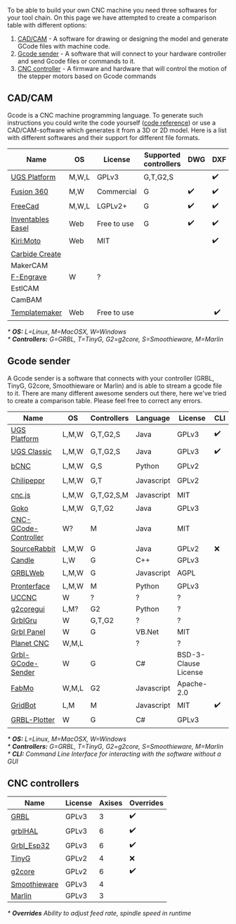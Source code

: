 To be able to build your own CNC machine you need three softwares for your tool chain. On this page we have attempted to create a comparison table with different options:

1. [CAD/CAM](#cadcam) - A software for drawing or designing the model and generate GCode files with machine code.
2. [Gcode sender](#gcode-sender) - A software that will connect to your hardware controller and send Gcode files or commands to it.
3. [CNC controller](#cnc-controllers) - A firmware and hardware that will control the motion of the stepper motors based on Gcode commands

## CAD/CAM
Gcode is a CNC machine programming language. To generate such instructions you could write the code yourself ([code reference](http://linuxcnc.org/docs/html/gcode.html)) or use a CAD/CAM-software which generates it from a 3D or 2D model. Here is a list with 
different softwares and their support for different file formats.

| Name                                                           | OS    | License     | Supported controllers | DWG | DXF| STL | Gcode | SVG | Bitmap trace |
| -------------------------------------------------------------- | ------| ----------- | --------------------- | --- | ---| --- | ----- | ----- | ------ |
| [UGS Platform](http://winder.github.io/ugs_website/)           | M,W,L | GPLv3       | G,T,G2,S              | | :heavy_check_mark: | | :heavy_check_mark: | :heavy_check_mark: | :heavy_check_mark: |
| [Fusion 360](https://www.autodesk.se/products/fusion-360/)     | M,W   | Commercial  | G                     | :heavy_check_mark: | :heavy_check_mark: | | :heavy_check_mark: ||
| [FreeCad](https://www.freecadweb.org/)                         | M,W,L | LGPLv2+     | G                     | :heavy_check_mark: | :heavy_check_mark: | | :heavy_check_mark: ||
| [Inventables Easel](http://easel.inventables.com/)             | Web   | Free to use | G                     | :heavy_check_mark: | :heavy_check_mark: | | :heavy_check_mark: | :heavy_check_mark: | :heavy_check_mark: |
| [Kiri:Moto](https://grid.space/kiri/)                          | Web   | MIT         |                       | | :heavy_check_mark: | :heavy_check_mark: | :heavy_check_mark: ||
| [Carbide Create](https://carbide3d.com/carbidecreate/)         |       |             |                       | | | | | | |
| MakerCAM                                                       |       |             |                       | | | | | | |
| [F-Engrave](https://www.scorchworks.com/Fengrave/fengrave.html)| W     | ?           |                       | | | | | | |
| EstlCAM                                                        |       |             |                       | | | | | | |
| CamBAM                                                         |       |             |                       | | | | | | |
| [Templatemaker](https://www.templatemaker.nl/)                 | Web   | Free to use |                       | | :heavy_check_mark: | | | :heavy_check_mark:| |
      
_* **OS:** L=Linux, M=MacOSX, W=Windows_ <br/>
_* **Controllers:** G=GRBL, T=TinyG, G2=g2core, S=Smoothieware, M=Marlin_ <br/>

## Gcode sender

A Gcode sender is a software that connects with your controller (GRBL, TinyG, G2core, Smoothieware or Marlin) and is able to stream a gcode file to it. There are many different awesome senders out there, here we've tried to create a comparison table. Please feel free to correct any errors.

| Name                                                 | OS    | Controllers | Language   | License | CLI | WebUI | Gamepad | Overrides | Editor |
| ---------------------------------------------------- | ------| ----------- | ---------- | ------- | --- | ----- | ------- | --------- | ------- |
| [UGS Platform](http://winder.github.io/ugs_website/) | L,M,W | G,T,G2,S    | Java       | GPLv3   | :heavy_check_mark: | :heavy_check_mark: | :heavy_check_mark: | :heavy_check_mark: | :heavy_check_mark: |
| [UGS Classic](http://winder.github.io/ugs_website/)  | L,M,W | G,T,G2,S    | Java       | GPLv3   | :heavy_check_mark: | :heavy_check_mark: | :x: | :x: | :x: |
| [bCNC](https://github.com/vlachoudis/bCNC)           | L,M,W | G,S         | Python     | GPLv2   |     | :heavy_check_mark: | | :heavy_check_mark: | :heavy_check_mark: | 
| [Chilipeppr](http://chilipeppr.com/)                 | L,M,W | G,T         | Javascript | GPLv2   |     | :heavy_check_mark: | | :heavy_check_mark: | :x: |
| [cnc.js](https://github.com/cncjs/cncjs)             | L,M,W | G,T,G2,S,M  | Javascript | MIT     |     | :heavy_check_mark: | :x: | :heavy_check_mark: | :x: |
| [Goko](https://goko.fr/)                             | L,M,W | G,T,G2      | Java       | GPLv3   |     |  | | |
| [CNC-GCode-Controller](https://github.com/pknoe3lh/cncgcodecontroller) | W?    | M | Java | MIT   |     |  | | |
| [SourceRabbit](https://github.com/nsiatras/sourcerabbit-gcode-sender)  | L,M,W | G | Java | GPLv2 | :x: | :x: | :x: | :x: | :x: |
| [Candle](https://github.com/Denvi/Candle)            | L,W   | G           | C++        | GPLv3   |     |  | | |
| [GRBLWeb](http://xyzbots.com/grblweb.html)           | L,M,W | G           | Javascript | AGPL    |     | :heavy_check_mark: | | |
| [Pronterface](http://www.pronterface.com/)           | L,M,W | M           | Python     | GPLv3   |     |  | | |
| [UCCNC](https://cncdrive.com/UCCNC.html)             | W     | ?           | ?          | ?       |     |  | | |
| [g2coregui](https://github.com/talpadk/g2coregui)    | L,M?  | G2          | Python     | ?       |     |  | | |
| [GrblGru](https://www.grblgru.com/)                  | W     | G,T,G2      | ?          | ?       |     |  | | |
| [Grbl Panel](https://github.com/gerritv/Grbl-Panel/) | W     | G           | VB.Net     | MIT     |     |  | | |
| [Planet CNC](https://planet-cnc.com/software/)       | W,M,L |             | ?          | ?       |     |  | | |
| [Grbl-GCode-Sender](https://github.com/terjeio/Grbl-GCode-Sender) | W | G  | C#         |  BSD-3-Clause License | | | | |
| [FabMo](http://gofabmo.org/)                         | W,M,L | G2          | Javascript | Apache-2.0 |  |  | | |
| [GridBot](https://github.com/GridSpace/grid-bot)     | L,M   | M           | Javascript | MIT     | :heavy_check_mark: | :heavy_check_mark: | | |
| [GRBL-Plotter](https://github.com/svenhb/GRBL-Plotter)| W    | G           | C#         | GPLv3   |     |  | | :heavy_check_mark: | :heavy_check_mark: |                    

_* **OS:** L=Linux, M=MacOSX, W=Windows_ <br/>
_* **Controllers:** G=GRBL, T=TinyG, G2=g2core, S=Smoothieware, M=Marlin_ <br/>
_* **CLI:** Command Line Interface for interacting with the software without a GUI_


## CNC controllers

| Name                                                         | License | Axises | Overrides          |
| ------------------------------------------------------------ | ------- | ------ | ------------------ |
| [GRBL](https://github.com/gnea/grbl)                         | GPLv3   | 3      | :heavy_check_mark: |
| [grblHAL](https://github.com/gnea/grbl)                      | GPLv3   | 6      | :heavy_check_mark: |
| [Grbl_Esp32](https://github.com/bdring/Grbl_Esp32)           | GPLv3   | 6      | :heavy_check_mark: |
| [TinyG](https://github.com/synthetos/TinyG)                  | GPLv2   | 4      | :x: |
| [g2core](https://github.com/synthetos/g2)                    | GPLv2   | 6      | :heavy_check_mark: |
| [Smoothieware](https://github.com/Smoothieware/Smoothieware) | GPLv3   | 4      | |
| [Marlin](https://github.com/MarlinFirmware/Marlin)           | GPLv3   | 3      | |

_* **Overrides** Ability to adjust feed rate, spindle speed in runtime_ <br/>
